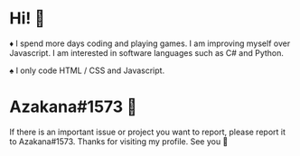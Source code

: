 # Hi! 👋 

♦️ I spend more days coding and playing games. I am improving myself over Javascript. I am interested in software languages ​​such as C# and Python.

 
♠ I only code HTML / CSS and Javascript.




# Azakana#1573 💖



If there is an important issue or project you want to report, please report it to Azakana#1573. Thanks for visiting my profile. See you 👋
